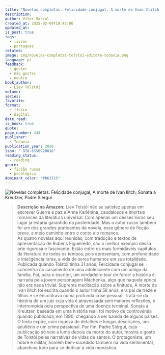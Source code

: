 ```yaml
---
title: "Novelas completas: Felicidade conjugal, A morte de Ivan Ilitch, Sonata a Kreutzer, Padre Siérgui"
description: 
author: Vítor Marçal
created_at: 2025-02-09T19:45:00
updated_at: 
is_post: true
tags:
  - livros
  - portugues
related: 
image: img/novelas-completas-tolstoi-editora-todavia.png
language: pt
feedback:
  - gostei
  - não gostei
  - neutro
book_author:
  - Liev Tolstói
volume: 
series: 
favorite: 
format:
  - físico
  - digital
date_read: 
is_book: true
quote: 
page_number: 443
publisher:
  - Todavia
publication_year: 2020
isbn: " 978-6556920016"
reading_status:
  - reading
genre:
  - ficção russa
  - pscológico
dominant_color: "#b63725"
---
```

![Novelas completas: Felicidade conjugal, A morte de Ivan Ilitch, Sonata a Kreutzer, Padre Siérgui](img/novelas-completas-tolstoi-editora-todavia.png)

> **Descrição na Amazon:** 
> Liev Tolstói não se satisfez apenas em escrever Guerra e paz e Anna Kariênina, caudalosos e imortais romances da literatura universal. Com apenas um desses livros seu lugar já estaria garantido na posteridade. Mas o autor russo também foi um dos grandes praticantes da novela, esse gênero de ficção breve, a meio caminho entre o conto e o romance.  
As quatro novelas aqui reunidas, com tradução e textos de apresentação de Rubens Figueiredo, são o melhor exemplo dessa arte rigorosa e fascinante. Estão entre os mais formidáveis capítulos da literatura de todos os tempos, pois apresentam, com profundidade e inteligência raras, a vida de seres humanos em sua totalidade.  
Publicada quando Tolstói tinha 31 anos, Felicidade conjugal se concentra no casamento de uma adolescente com um amigo da família. Foi, para o escritor, um verdadeiro tour de force: a história é narrada pela jovem personagem Máchenka, algo que naquela época não era nada trivial. Suprema meditação sobre a finitude, A morte de Ivan Ilitch foi escrita quando o autor tinha 58 anos, era pai de treze e filhos e se encontrava numa profunda crise pessoal. Trata-se da história de um juiz cuja vida é atravessada sem maiores reflexões, e interrompida pela perspectiva de uma doença terminal. Sonata a Kreutzer, baseada em uma história real, foi motivo de controvérsia quando publicada, em 1890, chegando a ser banida de alguns países. O texto expõe, com riqueza de detalhes e longas descrições, um adultério e um crime passional. Por fim, Padre Siérgui, cuja publicação só veio a lume depois da morte do autor, mostra o gosto de Tolstói pelas narrativas de vidas de santos. O protagonista, um nobre e militar, homem bem-sucedido também na vida sentimental, abandona tudo para se dedicar à vida monástica.